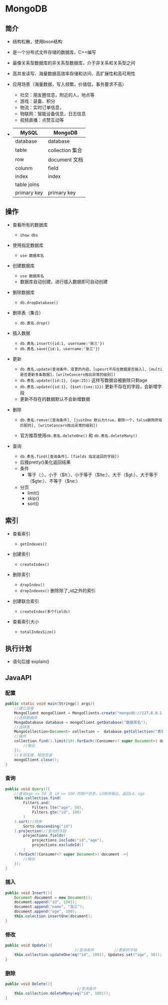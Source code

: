 # MongoDB

## 简介

- 结构松散，使用bson结构
- 是一个分布式文件存储的数据库、C++编写
- 最像关系型数据库的非关系型数据库，介于非关系和关系型之间
- 高并发读写、海量数据高效率存储和访问、高扩展性和高可用性

- 应用场景（海量数据，写入频繁，价值低，事务要求不高）

  - 社交：朋友圈信息，附近的人，地点等
  - 游戏：装备、积分
  - 物流：实时订单信息，
  - 物联网：智能设备信息，日志信息
  - 视频直播：点赞互动等

- | MySQL       | MongoDB            |
  | ----------- | ------------------ |
  | database    | database           |
  | table       | collection    集合 |
  | row         | document   文档    |
  | colunm      | field              |
  | index       | index              |
  | table joins |                    |
  | primary key | primary key        |

## 操作

- 查看所有的数据库
  - `show dbs`
- 使用指定数据库
  - `use 数据库名`
- 创建数据库
  - `use 数据库名`
  - 数据库自动创建，进行插入数据即可自动创建

- 删除数据库
  - `db.dropDatabase()`
- 删除表（集合）
  - `db.表名.drop()`
- 插入数据
  - `db.表名.insert({id:1, username:'张三'})`
  - `db.表名.save({id:1, username:'张三'})`

- 更新
  - `db.表名.update(查询条件，变更的内容，[upesrt不存在数据是否插入], [multi 是否更新多条数据]，[writeConcern抛出异常的级别])`
  - `db.表名.update({id:1}, {age:25})` 这样写数据会被删除只剩age
  - `db.表名.update({id:1}, {$set:{sex:1}})` 更新不存在的字段，会新增字段
  - 更新不存在的数据默认不会新增数据

- 删除

  - `db.表名.remve([查询条件], [justOne 默认为true，删除一个，false删除所有匹配的], [writeConcern抛出异常的级别])`

  - 官方推荐使用`db.表名.deleteOne()` 和 `db.表名.deleteMany()`

- 查询
  - `db.表名.find([查询条件]，[fields 指定返回的字段])`
  - 后接pretty()美化返回结果
  - 条件
    - 等于（:）、小于（\$lt:）、小于等于（\$lte:）、大于（\$gt:）、大于等于（\$gte:）、不等于（\$ne:）
  - 分页
    - limit()
    - skip()
    - sort()

## 索引

- 查看索引
  - `getIndexes()`

- 创建索引
  - `createIndex()`
- 删除索引
  - `dropIndex()`
  - `dropIndexex()`      删除除了_id之外的索引
- 创建联合索引
  - `createIndex(多个fields)`
- 查看索引大小
  - `totalIndexSize()`

## 执行计划

- 语句后接 explain()

## JavaAPI

### 配置

```java
public static void main(Stringp[] args){
    //建立连接
    MongoClient mongoClient = MongoClients.create("mongodb://127.0.0.1:27017");
    //选择数据库
    MongoDatabase database = mongoClient.getDatabase("数据库名");
    //选择表 
    MongoCollection<Document> collection =  database.getCollection("表名");
    //操作
    collection.find().limit(10).forEach((Consumer<? super Document>) document ->{
        //输出
    });
    //关闭连接，释放资源
    mongoClient.close();
}
```

### 查询

```java
public void Query(){
    //查询age <= 50 且 id >= 100 的用户信息，id倒序输出，返回id，age
    this.collection.find(
    	Filters.and(
        	Filters.lte("age", 50),
            Filters.gte("id", 100)
        )
    ).sort(//排序
    	Sorts.descending("id")
    ).projection(//查询的字段
    	projections.fields(
        	projections.include("id","age"),
            projections.excludeId()
        )
    ).forEach((Consumer<? super Document>) document ->{
        //输出
    });
}
```

### 插入

```java
public void Insert(){
    Document document = new Document();
    document.append("id", 1001);
    document.append("name", "张三");
    document.append("age", 100);
    this.colection.insertOne(document);
}
```

### 修改

```java
public void Update(){
    						   //查询条件         //更新的字段
	this.collection.updateOne(eq("id", 1001), Updates.set("age", 30));
}
```

### 删除

```java
public void Delete(){
    						    //查询条件  
	this.collection.deleteMany(eq("id", 1001));
}
```
